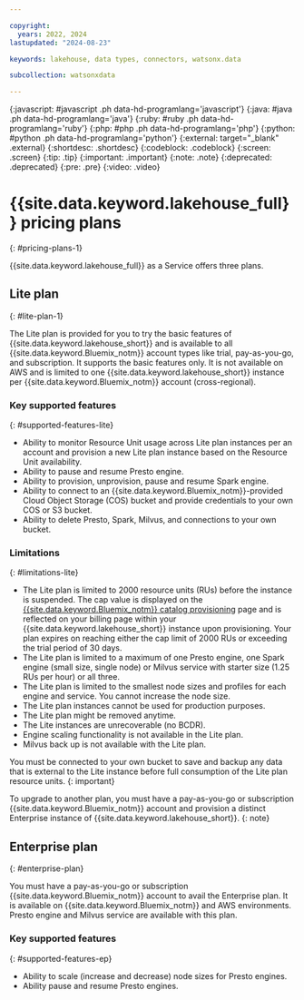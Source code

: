 ```yaml
---

copyright:
  years: 2022, 2024
lastupdated: "2024-08-23"

keywords: lakehouse, data types, connectors, watsonx.data

subcollection: watsonxdata

---
```


{:javascript: #javascript .ph data-hd-programlang='javascript'}
{:java: #java .ph data-hd-programlang='java'}
{:ruby: #ruby .ph data-hd-programlang='ruby'}
{:php: #php .ph data-hd-programlang='php'}
{:python: #python .ph data-hd-programlang='python'}
{:external: target="_blank" .external}
{:shortdesc: .shortdesc}
{:codeblock: .codeblock}
{:screen: .screen}
{:tip: .tip}
{:important: .important}
{:note: .note}
{:deprecated: .deprecated}
{:pre: .pre}
{:video: .video}

# {{site.data.keyword.lakehouse_full}} pricing plans
{: #pricing-plans-1}

{{site.data.keyword.lakehouse_full}} as a Service offers three plans.

## Lite plan
{: #lite-plan-1}

The Lite plan is provided for you to try the basic features of {{site.data.keyword.lakehouse_short}} and is available to all {{site.data.keyword.Bluemix_notm}} account types like trial, pay-as-you-go, and subscription. It supports the basic features only. It is not available on AWS and is limited to one {{site.data.keyword.lakehouse_short}} instance per {{site.data.keyword.Bluemix_notm}} account (cross-regional).

### Key supported features
{: #supported-features-lite}

- Ability to monitor Resource Unit usage across Lite plan instances per an account and provision a new Lite plan instance based on the Resource Unit availability.
- Ability to pause and resume Presto engine.
- Ability to provision, unprovision, pause and resume Spark engine.
- Ability to connect to an {{site.data.keyword.Bluemix_notm}}-provided Cloud Object Storage (COS) bucket and provide credentials to your own COS or S3 bucket.
- Ability to delete Presto, Spark, Milvus, and connections to your own bucket.

### Limitations
{: #limitations-lite}

- The Lite plan is limited to 2000 resource units (RUs) before the instance is suspended. The cap value is displayed on the [{{site.data.keyword.Bluemix_notm}} catalog provisioning][def] page and is reflected on your billing page within your {{site.data.keyword.lakehouse_short}} instance upon provisioning. Your plan expires on reaching either the cap limit of 2000 RUs or exceeding the trial period of 30 days.
- The Lite plan is limited to a maximum of one Presto engine, one Spark engine (small size, single node) or Milvus service with starter size (1.25 RUs per hour) or all three.
- The Lite plan is limited to the smallest node sizes and profiles for each engine and service. You cannot increase the node size.
- The Lite plan instances cannot be used for production purposes.
- The Lite plan might be removed anytime.
- The Lite instances are unrecoverable (no BCDR).
- Engine scaling functionality is not available in the Lite plan.
- Milvus back up is not available with the Lite plan.

You must be connected to your own bucket to save and backup any data that is external to the Lite instance before full consumption of the Lite plan resource units.
{: important}

To upgrade to another plan, you must have a pay-as-you-go or subscription {{site.data.keyword.Bluemix_notm}} account and provision a distinct Enterprise instance of {{site.data.keyword.lakehouse_short}}.
{: note}

## Enterprise plan
{: #enterprise-plan}

You must have a pay-as-you-go or subscription {{site.data.keyword.Bluemix_notm}} account to avail the Enterprise plan. It is available on {{site.data.keyword.Bluemix_notm}} and AWS environments. Presto engine and Milvus service are available with this plan.

### Key supported features
{: #supported-features-ep}

- Ability to scale (increase and decrease) node sizes for Presto engines.
- Ability pause and resume Presto engines.



[def]: https://cloud.ibm.com/watsonxdata
